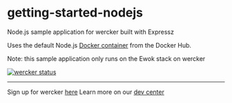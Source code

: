 # getting-started-nodejs

Node.js sample application for wercker built with Expressz

Uses the default Node.js [Docker container](https://registry.hub.docker.com/u/library/node/) from the Docker Hub.

Note: this sample application only runs on the Ewok stack on wercker

[![wercker status](https://app.wercker.com/status/7b1a402dd00d57fc9abddf9eb5161675/s "wercker status")](https://app.wercker.com/project/bykey/7b1a402dd00d57fc9abddf9eb5161675)

---
Sign up for wercker [here](http://wercker.com)
Learn more on our [dev center](http://devcenter.wercker.com)
